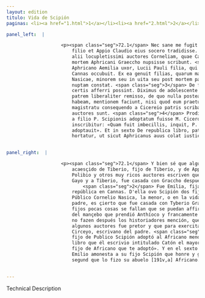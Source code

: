 ```yaml
---
layout: edition
titulo: Vida de Scipión
paginas: <li><a href="1.html">1</a></li><li><a href="2.html">2</a></li><li><a href="3.html">3</a></li><li><a href="4.html">4</a></li><li><a href="5.html">5</a></li><li><a href="6.html">6</a></li><li><a href="7.html">7</a></li><li><a href="8.html">8</a></li><li><a href="9.html">9</a></li><li><a href="10.html">10</a></li><li><a href="11.html">11</a></li><li><a href="12.html">12</a></li><li><a href="13.html">13</a></li><li><a href="14.html">14</a></li><li><a href="15.html">15</a></li><li><a href="16.html">16</a></li><li><a href="17.html">17</a></li><li><a href="18.html">18</a></li><li><a href="19.html">19</a></li><li><a href="20.html">20</a></li><li><a href="21.html">21</a></li><li><a href="22.html">22</a></li><li><a href="23.html">23</a></li><li><a href="24.html">24</a></li><li><a href="25.html">25</a></li><li><a href="26.html">26</a></li><li><a href="27.html">27</a></li><li><a href="28.html">28</a></li><li><a href="29.html">29</a></li><li><a href="30.html">30</a></li><li><a href="31.html">31</a></li><li><a href="32.html">32</a></li><li><a href="33.html">33</a></li><li><a href="34.html">34</a></li><li><a href="35.html">35</a></li><li><a href="36.html">36</a></li><li><a href="37.html">37</a></li><li><a href="38.html">38</a></li><li><a href="39.html">39</a></li><li><a href="40.html">40</a></li><li><a href="41.html">41</a></li><li><a href="42.html">42</a></li><li><a href="43.html">43</a></li><li><a href="44.html">44</a></li><li><a href="45.html">45</a></li><li><a href="46.html">46</a></li><li><a href="47.html">47</a></li><li><a href="48.html">48</a></li><li><a href="49.html">49</a></li><li><a href="50.html">50</a></li><li><a href="51.html">51</a></li><li><a href="52.html">52</a></li><li><a href="53.html">53</a></li><li><a href="54.html">54</a></li><li><a href="55.html">55</a></li><li><a href="56.html">56</a></li><li><a href="57.html">57</a></li><li><a href="58.html">58</a></li><li><a href="59.html">59</a></li><li><a href="60.html">60</a></li><li><a href="61.html">61</a></li><li><a href="62.html">62</a></li><li><a href="63.html">63</a></li><li><a href="64.html">64</a></li><li><a href="65.html">65</a></li><li><a href="66.html">66</a></li><li><a href="67.html">67</a></li><li><a href="68.html">68</a></li><li><a href="69.html">69</a></li><li><a href="70.html">70</a></li><li><a href="71.html">71</a></li><li><a href="72.html">72</a></li><li><a href="73.html">73</a></li><li><a href="74.html">74</a></li>

panel_left:  |

                    <p><span class="seg">72.1</span> Nec sane me fugit haec, quae modo dixi, nonnullos de Tyberio
                        filio et Appio Claudio eius socero tradidisse. Nam Polibius Plutarchus et
                        alii locupletissimi auctores Corneliam, quae Caium et Tyberium peperit, post
                        mortem Aphricani Graeccho nupsisse scribunt. <span class="seg">2</span> Fuit enim
                        Aphricano Aemilia uxor, Lucii Pauli filia, qui consul pro republica ad
                        Cannas occubuit. Ex ea genuit filias, quarum maiorem natu Publio Cornelio
                        Nasicae, minorem seu in uita seu post mortem patris Tyberio certe Graccho
                        nuptam constat. <span class="seg">3</span> De filiis uero pauca reperiuntur, quae pro
                        certis afferri possint. Diximus de adolescente an Antiocho capto, et ad
                        patrem liberaliter remisso, de quo nulla postea scriptores, quod compertum
                        habeam, mentionem faciunt, nisi quod eum praeturam gessisse, et in
                        magistratu consequendo a Cicereio patris scriba adiutum fuisse quidam
                        auctores sunt. <span class="seg">4</span> Proditum quoque memoriae est Aphricanum minorem
                        a filio P. Scipionis adoptatum fuisse M. Cicero in eo libro, qui Cato maior
                        inscribitur: «Quam fuit imbecillis, inquit, P. Aphricani filius is qui te
                        adoptauit». Et in sexto De republica libro, pater Aemilius Scipionem filium
                        hortatur, ut sicut Aphricanus auus colat iusticiam et pietatem.</p>
                

panel_right:  |

                    <p><span class="seg">72.1</span> Y bien sé que algunos escriven ser lo que agora dixe
                        acaesçido de Tiberio, fijo de Tiberio, y de Appio Claudio, su suegro. Ca
                        Polibio y otros muy ricos auctores escriven que Cornelia, la que parió a
                        Gayo y a Tiberio, fue casada con Graccho después de la muerte del Africano.
                            <span class="seg">2</span> Fue Emilia, fija de Lucio Paulo, cónsul que murió por la
                        república en Cannas. D'ella ovo Scipión dos fijas, la mayor fue muger de
                        Público Cornelio Nasica, la menor, o en la vida o después de la muerte del
                        padre, es çierto que fue casada con Tyberio Graccho. <span class="seg">3</span> De los
                        fijos pocas cosas se fallan que se puedan affirmar por çiertas; ya diximos
                        del mançebo que prendió Anthíoco y francamente lo embió al padre, del qual
                        no fazen después los historiadores mención, que yo sepa, salvo que segund
                        algunos auctores fue pretor y que para exercitar la pretura fue ayudado de
                        Circeyo, escrivano del padre. <span class="seg">4</span> Otrosí es puesto en memoria qu'el
                        fijo de Publico Scipión adoptó al Africano menor y Marco Cicerón, en aquel
                        libro que él escrivio intitulado Catón el mayor, dize: «Quánto fue flaco el
                        fijo de Africano que te adoptó». Y en el sexto libro De república, el padre
                        Emilio amonesta a su fijo Scipión que honre y guarde la justiçia y la piedad
                        segund que lo fizo su abuelo [191v,a] Africano.</p>
                

---
```


Technical Description 
